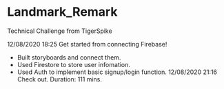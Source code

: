 # Landmark_Remark
Technical Challenge from TigerSpike


12/08/2020 18:25 Get started from connecting Firebase!
- Built storyboards and connect them.
- Used Firestore to store user infomation.
- Used Auth to implement basic signup/login function.
12/08/2020 21:16 Check out.
Duration: 111 mins.
